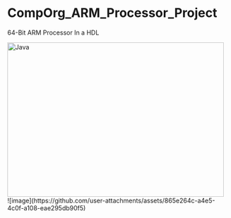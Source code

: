 # CompOrg_ARM_Processor_Project
64-Bit ARM Processor In a HDL

<img align="middle" alt="Java" width="490px" height="350px" style="padding-right:10px;" src="https://github.com/user-attachments/assets/865e264c-a4e5-4c0f-a108-eae295db90f5"/>
![image](https://github.com/user-attachments/assets/865e264c-a4e5-4c0f-a108-eae295db90f5)

